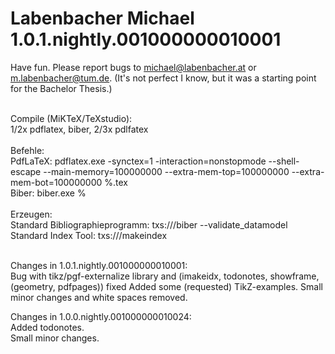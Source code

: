# Labenbacher Michael 1.0.1.nightly.001000000010001
Have fun. Please report bugs to michael@labenbacher.at or m.labenbacher@tum.de. (It's not perfect I know, but it was a starting point for the Bachelor Thesis.)<br /><br />

Compile (MiKTeX/TeXstudio):<br />
1/2x pdflatex, biber, 2/3x pdlfatex<br /><br />
Befehle:<br />
PdfLaTeX: pdflatex.exe -synctex=1 -interaction=nonstopmode --shell-escape --main-memory=100000000 --extra-mem-top=100000000 --extra-mem-bot=100000000 %.tex<br />
Biber: biber.exe %<br /><br />
Erzeugen:<br />
Standard Bibliographieprogramm: txs:///biber --validate_datamodel<br />
Standard Index Tool: txs:///makeindex<br /><br />

Changes in 1.0.1.nightly.001000000010001:<br />
Bug with tikz/pgf-externalize library and (imakeidx, todonotes, showframe, (geometry, pdfpages)) fixed
Added some (requested) TikZ-examples.
Small minor changes and white spaces removed.

Changes in 1.0.0.nightly.001000000010024:<br />
Added todonotes.<br />
Small minor changes.